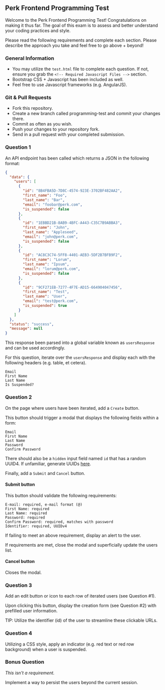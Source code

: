 ## Perk Frontend Programming Test
Welcome to the Perk Frontend Programming Test! Congratulations on making it thus far.
The goal of this exam is to assess and better understand your coding practices and style.

Please read the following requirements and complete each section. Please describe the approach you take and feel free to go above + beyond!

### General Information
* You may utilize the ```test.html``` file to complete each question. If not, ensure you grab the ```<!-- Required Javascript Files -->``` section.
* Bootstrap CSS + Javascript has been included as well.
* Feel free to use Javascript frameworks (e.g. AngularJS).

### Git & Pull Requests
* Fork this repository.
* Create a new branch called programming-test and commit your changes there.
* Commit as often as you wish.
* Push your changes to your repository fork.
* Send in a pull request with your completed submission.

### Question 1
An API endpoint has been called which returns a JSON in the following format:

```json
{
  "data": {
    "users": [
      {
        "id": "8B4FBA5D-7D8C-4574-923E-3702BF482AA2",
        "first_name": "Foo",
        "last_name": "Bar",
        "email": "foobar@perk.com",
        "is_suspended": false
      },
      {
        "id": "1EBBD21B-8AB9-4BFC-A443-C35C7B9ABBA3",
        "first_name": "John",
        "last_name": "Appleseed",
        "email": "john@perk.com",
        "is_suspended": false
      },
      {
        "id": "AC8C3C74-5FF8-4401-AEB3-5DF2B7BFB9F2",
        "first_name": "Lorum",
        "last_name": "Ipsum",
        "email": "lorum@perk.com",
        "is_suspended": false
      },
      {
        "id": "9CF271EB-7277-4F7E-AD15-664904047456",
        "first_name": "Test",
        "last_name": "User",
        "email": "test@perk.com",
        "is_suspended": true
      }
    ]
  },
  "status": "success",
  "message": null
}
```

This response been parsed into a global variable known as ```usersResponse``` and can be used accordingly.

For this question, iterate over the ```usersResponse``` and display each with the following headers (e.g. table, et cetera).

```
Email
First Name
Last Name
Is Suspended?
```

### Question 2
On the page where users have been iterated, add a ```Create``` button.

This button should trigger a modal that displays the following fields within a form:

```
Email
First Name
Last Name
Password
Confirm Password
```

There should also be a ```hidden``` input field named ```id``` that has a random UUID4. If unfamiliar, generate UUIDs [here](https://www.uuidgenerator.net/).

Finally, add a ```Submit``` and ```Cancel``` button.

#### Submit button
This button should validate the following requirements:

```
E-mail: required, e-mail format (@)
First Name: required
Last Name: required
Password: required
Confirm Password: required, matches with password
Identifier: required, UUIDv4
```

If failing to meet an above requirement, display an alert to the user.

If requirements are met, close the modal and superficially update the users list.

#### Cancel button
Closes the modal.

### Question 3
Add an edit button or icon to each row of iterated users (see Question #1).

Upon clicking this button, display the creation form (see Question #2) with prefilled user information.

TIP: Utilize the identifier (id) of the user to streamline these clickable URLs.

### Question 4
Utilizing a CSS style, apply an indicator (e.g. red text or red row background) when a user is suspended.

### Bonus Question
*This isn't a requirement.*

Implement a way to persist the users beyond the current session.
